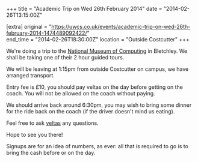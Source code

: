 +++
title = "Academic Trip on Wed 26th February 2014"
date = "2014-02-26T13:15:00Z"

[extra]
original = "https://uwcs.co.uk/events/academic-trip-on-wed-26th-february-2014-1474489092422/"    
end_time = "2014-02-26T18:30:00Z"
location = "Outside Costcutter"
+++

We're doing a trip to the [National Museum of Computing](http://www.tnmoc.org/) in Bletchley. We shall be taking one of their 2 hour guided tours.

We will be leaving at 1:15pm from outside Costcutter on campus, we have arranged transport.

Entry fee is £10, you should pay veltas on the day before getting on the coach. You will not be allowed on the coach without paying.

We should arrive back around 6:30pm, you may wish to bring some dinner for the ride back on the coach (if the driver doesn't mind us eating).

Feel free to ask [veltas](mailto:academic-president@uwcs.co.uk) any questions.

Hope to see you there\!

Signups are for an idea of numbers, as ever: all that is required to go is to bring the cash before or on the day.

